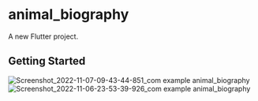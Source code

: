 # animal_biography

A new Flutter project.

## Getting Started

![Screenshot_2022-11-07-09-43-44-851_com example animal_biography](https://user-images.githubusercontent.com/111557931/200786818-34ce95b3-8249-4f6c-978a-dc21746ad466.jpg)
![Screenshot_2022-11-06-23-53-39-926_com example animal_biography](https://user-images.githubusercontent.com/111557931/200786963-05278e7b-1261-4b61-828b-6f144eecb864.jpg)
